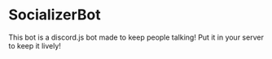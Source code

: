 # SocializerBot
This bot is a discord.js bot made to keep people talking! Put it in your server to keep it lively!
